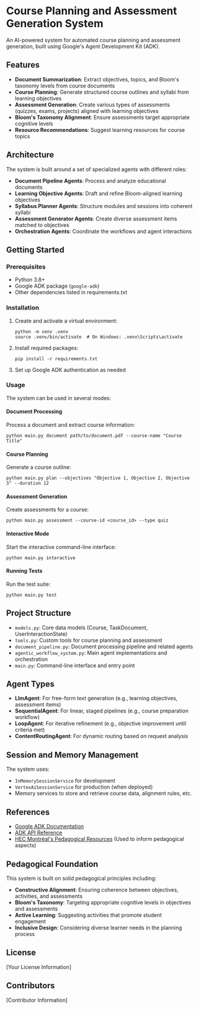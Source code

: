# Course Planning and Assessment Generation System

An AI-powered system for automated course planning and assessment generation, built using Google's Agent Development Kit (ADK).

## Features

- **Document Summarization**: Extract objectives, topics, and Bloom's taxonomy levels from course documents
- **Course Planning**: Generate structured course outlines and syllabi from learning objectives
- **Assessment Generation**: Create various types of assessments (quizzes, exams, projects) aligned with learning objectives
- **Bloom's Taxonomy Alignment**: Ensure assessments target appropriate cognitive levels
- **Resource Recommendations**: Suggest learning resources for course topics

## Architecture

The system is built around a set of specialized agents with different roles:

- **Document Pipeline Agents**: Process and analyze educational documents
- **Learning Objective Agents**: Draft and refine Bloom-aligned learning objectives
- **Syllabus Planner Agents**: Structure modules and sessions into coherent syllabi
- **Assessment Generator Agents**: Create diverse assessment items matched to objectives
- **Orchestration Agents**: Coordinate the workflows and agent interactions

## Getting Started

### Prerequisites

- Python 3.8+
- Google ADK package (`google-adk`)
- Other dependencies listed in requirements.txt

### Installation

1. Create and activate a virtual environment:
   ```
   python -m venv .venv
   source .venv/bin/activate  # On Windows: .venv\Scripts\activate
   ```

2. Install required packages:
   ```
   pip install -r requirements.txt
   ```

3. Set up Google ADK authentication as needed

### Usage

The system can be used in several modes:

#### Document Processing

Process a document and extract course information:

```
python main.py document path/to/document.pdf --course-name "Course Title"
```

#### Course Planning

Generate a course outline:

```
python main.py plan --objectives "Objective 1, Objective 2, Objective 3" --duration 12
```

#### Assessment Generation

Create assessments for a course:

```
python main.py assessment --course-id <course_id> --type quiz
```

#### Interactive Mode

Start the interactive command-line interface:

```
python main.py interactive
```

#### Running Tests

Run the test suite:

```
python main.py test
```

## Project Structure

- `models.py`: Core data models (Course, TaskDocument, UserInteractionState)
- `tools.py`: Custom tools for course planning and assessment
- `document_pipeline.py`: Document processing pipeline and related agents
- `agentic_workflow_system.py`: Main agent implementations and orchestration
- `main.py`: Command-line interface and entry point

## Agent Types

- **LlmAgent**: For free-form text generation (e.g., learning objectives, assessment items)
- **SequentialAgent**: For linear, staged pipelines (e.g., course preparation workflow)
- **LoopAgent**: For iterative refinement (e.g., objective improvement until criteria met)
- **ContentRoutingAgent**: For dynamic routing based on request analysis

## Session and Memory Management

The system uses:
- `InMemorySessionService` for development
- `VertexAiSessionService` for production (when deployed)
- Memory services to store and retrieve course data, alignment rules, etc.

## References

- [Google ADK Documentation](https://google.github.io/adk-docs/)
- [ADK API Reference](https://google.github.io/adk-docs/api-reference/index.html)
- [HEC Montréal's Pedagogical Resources](https://enseigner.hec.ca/pedagogie) (Used to inform pedagogical aspects)

## Pedagogical Foundation

This system is built on solid pedagogical principles including:
- **Constructive Alignment**: Ensuring coherence between objectives, activities, and assessments
- **Bloom's Taxonomy**: Targeting appropriate cognitive levels in objectives and assessments
- **Active Learning**: Suggesting activities that promote student engagement
- **Inclusive Design**: Considering diverse learner needs in the planning process

## License

[Your License Information]

## Contributors

[Contributor Information] 